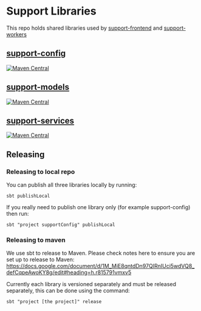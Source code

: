 # Support Libraries
This repo holds shared libraries used by [support-frontend](https://github.com/guardian/support-frontend) and [support-workers](https://github.com/guardian/support-workers)

## [support-config](./support-config/)
[![Maven Central](https://maven-badges.herokuapp.com/maven-central/com.gu/support-config_2.12/badge.svg)](https://maven-badges.herokuapp.com/maven-central/com.gu/support-config_2.11)

## [support-models](./support-models/)
[![Maven Central](https://maven-badges.herokuapp.com/maven-central/com.gu/support-models_2.12/badge.svg)](https://maven-badges.herokuapp.com/maven-central/com.gu/support-models_2.11)

## [support-services](./support-services/)
[![Maven Central](https://maven-badges.herokuapp.com/maven-central/com.gu/support-services_2.12/badge.svg)](https://maven-badges.herokuapp.com/maven-central/com.gu/support-services_2.12)

## Releasing
### Releasing to local repo

You can publish all three libraries locally by running:

`sbt publishLocal`

If you really need to publish one library only (for example support-config) then run:

`sbt "project supportConfig" publishLocal`


### Releasing to maven

We use sbt to release to Maven. Please check notes here to ensure you are set up to release to Maven:
https://docs.google.com/document/d/1M_MiE8qntdDn97QIRnIUci5wdVQ8_defCqpeAwoKY8g/edit#heading=h.r815791vmxv5

Currently each library is versioned separately and must be released separately, this can be done using the command:

`sbt "project [the project]" release`
